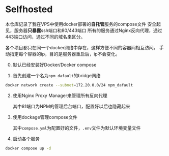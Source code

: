 # Selfhosted

本仓库记录了我在VPS中使用docker部署的**自托管**服务的compose文件
安全起见，服务器**只暴露**ssh端口和80/443端口
所有的服务通过Nginx反向代理，通过443端口访问，通过不同的域名来区分。

各个项目都只在同一个docker网络中存在，这样方便不同的容器间相互访问。
手动指定每个容器的ip，目的是服务器重启后，ip不会变化。

0. 默认已经安装好Docker/Docker compose

1. 首先创建一个名为`npm_dafault`的bridge网络
```bash
docker network create --subnet=172.20.0.0/24 npm_dafault
```
2. 使用Nginx Proxy Manager来管理所有反向代理

    其中81端口为NPM的管理后台端口，配置好以后也隐藏起来

3. 使用dockage管理compose文件

    其中`compose.yml`为配置好的文件，`.env`文件为默认环境变量文件

4. 启动各个服务
```bash
docker compose up -d
```
